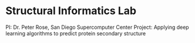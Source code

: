 # Structural Informatics Lab
PI: Dr. Peter Rose, San Diego Supercomputer Center
Project: Applying deep learning algorithms to predict protein secondary structure
